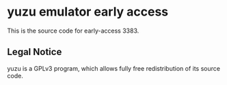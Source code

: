yuzu emulator early access
=============

This is the source code for early-access 3383.

## Legal Notice

yuzu is a GPLv3 program, which allows fully free redistribution of its source code.